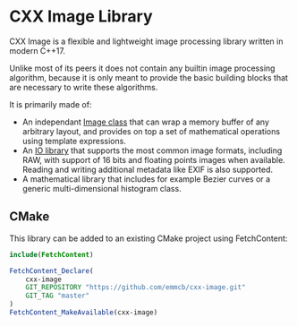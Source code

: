 # CXX Image Library

CXX Image is a flexible and lightweight image processing library written in modern C++17.

Unlike most of its peers it does not contain any builtin image processing algorithm, because it is only meant to provide the basic building blocks that are necessary to write these algorithms.

It is primarily made of:

- An independant [Image class](lib/image) that can wrap a memory buffer of any arbitrary layout, and provides on top a set of mathematical operations using template expressions.
- An [IO library](lib/io) that supports the most common image formats, including RAW, with support of 16 bits and floating points images when available. Reading and writing additional metadata like EXIF is also supported.
- A mathematical library that includes for example Bezier curves or a generic multi-dimensional histogram class.

## CMake

This library can be added to an existing CMake project using FetchContent:

```cmake
include(FetchContent)

FetchContent_Declare(
    cxx-image
    GIT_REPOSITORY "https://github.com/emmcb/cxx-image.git"
    GIT_TAG "master"
)
FetchContent_MakeAvailable(cxx-image)
```
